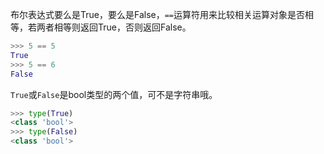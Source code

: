布尔表达式要么是True，要么是False，`==`运算符用来比较相关运算对象是否相等，若两者相等则返回True，否则返回False。

```python
>>> 5 == 5
True
>>> 5 == 6
False
```

`True`或`False`是bool类型的两个值，可不是字符串哦。

```python
>>> type(True) 
<class 'bool'> 
>>> type(False) 
<class 'bool'>
```


